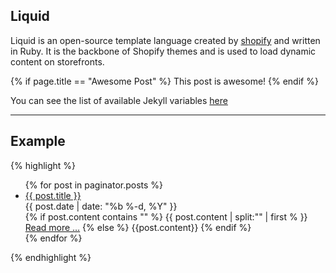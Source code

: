 ## Liquid

Liquid is an open-source template language created by [shopify](http://shopify.github.io/liquid/) and written in Ruby. It is the backbone of Shopify themes and is used to load dynamic content on storefronts.

{% if page.title == "Awesome Post" %} This post is awesome! {% endif %}

You can see the list of available Jekyll variables [here](https://jekyllrb.com/docs/variables/)

---

## Example

{% highlight %}
<!-- Posts -->
<ul class="post-list">
  {% for post in paginator.posts %}
    <li>
      <a class="post-link" href="{{ post.url | prepend: site.baseurl }}">{{ post.title }}</a>
      <div class="post-meta">{{ post.date | date: "%b %-d, %Y" }}</div>
      <div class="post-content">
        {% if post.content contains "<!-- more -->" %}
          {{ post.content | split:"<!-- more -->" | first % }}
          <a class="read-more" href="{{ post.url | prepend: site.baseurl }}">Read more &hellip;</a>
        {% else %}
          {{post.content}}
        {% endif %}
      </div>
    </li>
  {% endfor %}
</ul>
{% endhighlight %}
